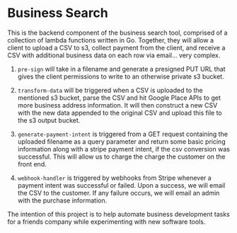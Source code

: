 # Business Search

This is the backend component of the business search tool, comprised of a collection of lambda functions written in Go. 
Together, they will allow a client to upload a CSV to s3, collect payment from the client, and receive a CSV with additional business data on each row via email... very complex.

1. `pre-sign` will take in a filename and generate a presigned PUT URL that gives the client permissions to write to an otherwise private s3 bucket.

2. `transform-data` will be triggered when a CSV is uploaded to the mentioned s3 bucket, parse the CSV and hit Google Place APIs to get more business address information. 
It will then construct a new CSV with the new data appended to the original CSV and upload this file to the s3 output bucket.

3. `generate-payment-intent` is triggered from a GET request containing the uploaded filename as a query parameter and return some basic pricing information along with a stripe payment intent,
if the csv conversion was successful. This will allow us to charge the charge the customer on the front end.

4. `webhook-handler` is triggered by webhooks from Stripe whenever a payment intent was successful or failed. 
Upon a success, we will email the CSV to the customer. If any failure occurs, we will email an admin with the purchase information.

The intention of this project is to help automate business development tasks for a friends company while experimenting with new software tools.
